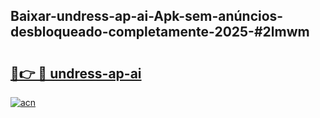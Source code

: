 ## Baixar-undress-ap-ai-Apk-sem-anúncios-desbloqueado-completamente-2025-#2lmwm

# <h2><a href="https://ainizakaria.my?title=undress-ap-ai&ref=20M">🔗👉 🔴 undress-ap-ai</a></h2>

[![acn](https://github.com/user-attachments/assets/0f9c940e-d8b0-45ae-aac7-cd30a18b3e1c)](https://ainizakaria.my?title=undress-ap-ai&ref=20M)

